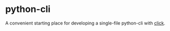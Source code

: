 # python-cli

A convenient starting place for developing a single-file python-cli with [click](https://click.palletsprojects.com/en/8.1.x/).
